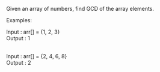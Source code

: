 <p>Given an array of numbers, find GCD of the array elements.</p>
<span>
Examples:

Input  : arr[] = {1, 2, 3}
<br/>Output : 1

<br/>Input  : arr[] = {2, 4, 6, 8}
<br/>Output : 2
</span>